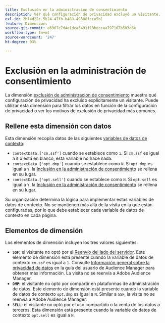 ```yaml
---
title: Exclusión en la administración de consentimiento
description: Ver qué configuración de privacidad excluyó un visitante.
exl-id: 2bf4d22c-5b24-47fb-b489-49388fcca5b1
feature: Dimensions
source-git-commit: a6967c7d4e1dca5491f13beccaa797167b503d6e
workflow-type: tm+mt
source-wordcount: '247'
ht-degree: 93%

---
```


# Exclusión en la administración de consentimiento

La dimensión [exclusión de administración de consentimiento](overview.md) muestra qué configuración de privacidad ha excluido explícitamente un visitante. Puede utilizar esta dimensión para filtrar los datos en función de la configuración de privacidad o ver los motivos de exclusión de privacidad más comunes.

## Rellene esta dimensión con datos

Esta dimensión recopila datos de las siguientes [variables de datos de contexto](/help/implement/vars/page-vars/contextdata.md):

* `contextData.['cm.ssf']` cuando se establece como `1`. Si `cm.ssf` es igual a `0` o está en blanco, esta variable no hace nada.
* `contextData.['opt.dmp']` cuando se establece como `N`. Si `opt.dmp` es igual a `Y`, la [Inclusión en la administración de consentimiento](cm-opt-in.md) se rellena en su lugar.
* `contextData.['opt.sell']` cuando se establece como `N`. Si `opt.sell` es igual a `Y`, la [Inclusión en la administración de consentimiento](cm-opt-in.md) se rellena en su lugar.

Su organización determina la lógica para implementar estas variables de datos de contexto. No se mantienen más allá de la visita en la que están configuradas, por lo que debe establecer cada variable de datos de contexto en cada página.

## Elementos de dimensión

Los elementos de dimensión incluyen los tres valores siguientes:

* **`SSF`**: el visitante no optó por el [Reenvío del lado del servidor](/help/admin/tools/manage-rs/edit-settings/general/c-server-side-forwarding/ssf.md). Este elemento de dimensión está presente cuando la variable de datos de contexto `cm.ssf` es igual a `1`. Consulte [Información general sobre la privacidad de datos](https://experienceleague.adobe.com/docs/audience-manager/user-guide/overview/data-privacy/data-privacy.html?lang=es) en la guía del usuario de Audience Manager para obtener más información. La visita no se reenvía a Adobe Audience Manager.
* **`DMP`**: el visitante no optó por compartir en plataformas de administración de datos. Este elemento de dimensión está presente cuando la variable de datos de contexto `opt.dmp` es igual a `N`. Similar a `SSF`, la visita no se reenvía a Adobe Audience Manager.
* **`SELL`**: el visitante no optó por el uso compartido o la venta de los datos a terceros. Esta dimensión está presente cuando la variable de datos de contexto `opt.sell` es igual a `N`.
